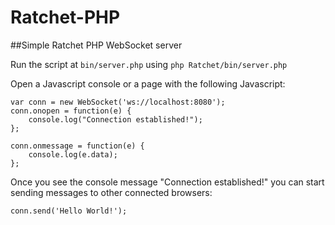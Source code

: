 # Ratchet-PHP

##Simple Ratchet PHP WebSocket server

Run the script at `bin/server.php` using `php Ratchet/bin/server.php`

Open a Javascript console or a page with the following Javascript:

```
var conn = new WebSocket('ws://localhost:8080');
conn.onopen = function(e) {
    console.log("Connection established!");
};

conn.onmessage = function(e) {
    console.log(e.data);
};
```

Once you see the console message "Connection established!" you can start sending messages to other connected browsers:

```
conn.send('Hello World!');
```